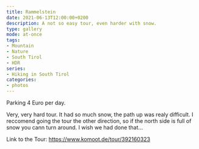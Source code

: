 ```yaml
---
title: Rammelstein
date: 2021-06-13T12:00:00+0200
description: A not so easy tour, even harder with snow.
type: gallery
mode: at-once
tags:
- Mountain
- Nature
- South Tirol
- HDR
series:
- Hiking in South Tirol
categories:
- photos
---
```


Parking 4 Euro per day.

Very, very hard tour. It had so much snow, the path up was realy difficult.
I reccomend going the tour the other direction, so if the north side is full
of snow you cann turn around. I wish we had done that...

Link to the Tour:
https://www.komoot.de/tour/392160323
